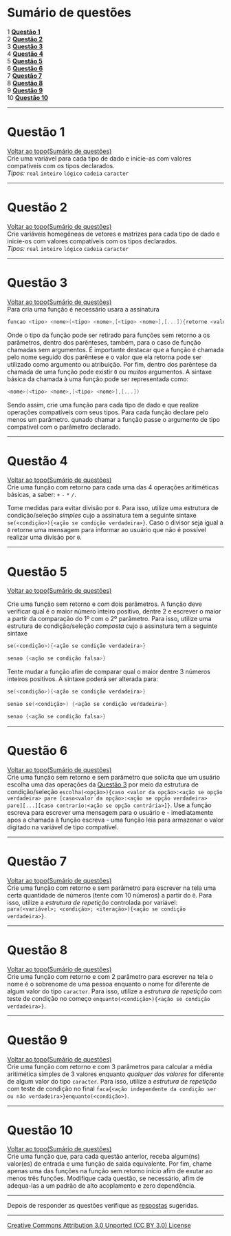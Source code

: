 # Sumário de questões

1 **[Questão 1](#questão-1)**  
2 **[Questão 2](#questão-2)**  
3 **[Questão 3](#questão-3)**  
4 **[Questão 4](#questão-4)**  
5 **[Questão 5](#questão-5)**  
6 **[Questão 6](#questão-6)**  
7 **[Questão 7](#questão-7)**  
8 **[Questão 8](#questão-8)**  
9 **[Questão 9](#questão-9)**  
10 **[Questão 10](#questão-10)**  

---

# Questão 1
[Voltar ao topo(Sumário de questões)](#sumário-de-questões)  
Crie uma variável para cada tipo de dado e inicie-as com valores compatíveis com os tipos declarados.  
_Tipos:_ ```real``` ```inteiro``` ```lógico``` ```cadeia``` ```caracter```  

---

# Questão 2
[Voltar ao topo(Sumário de questões)](#sumário-de-questões)  
Crie variáveis homegêneas de vetores e matrizes para cada tipo de dado e inicie-os com valores compatíveis com os tipos declarados.  
_Tipos:_ ```real``` ```inteiro``` ```lógico``` ```cadeia``` ```caracter```  

---

# Questão 3
[Voltar ao topo(Sumário de questões)](#sumário-de-questões)  
Para  cria uma função é necessário usara a assinatura
```c
funcao <tipo> <nome>(<tipo> <nome>,[<tipo> <nome>],[...]){retorne <valor compatível com tipo da função>}
```
Onde o tipo da função pode ser retirado para funções sem retorno a os parâmetros, dentro dos parênteses, também, para o caso de função chamadas sem argumentos. É importante destacar que a função é chamada pelo nome seguido dos parêntese e o valor que ela retorna pode ser utilizado como argumento ou atribuição. Por fim, dentro dos parêntese da chamada de uma função pode existir ```0``` ou _muitos_ argumentos. A sintaxe básica da chamada à uma função pode ser representada como:
```c
<nome>(<tipo> <nome>,[<tipo> <nome>],[...])
```

Sendo assim, crie uma função para cada tipo de dado e que realize operações compatíveis com seus tipos. Para cada função declare pelo menos um parâmetro. qunado chamar a função passe o argumento de tipo compatível com o parâmetro declarado.

---

# Questão 4
[Voltar ao topo(Sumário de questões)](#sumário-de-questões)  
Crie uma função com retorno para cada uma das 4 operações aritiméticas básicas, a saber: ```+``` ```-``` ```*``` ```/```.

Tome medidas para evitar divisão por ```0```. Para isso, utilize uma estrutura de condição/seleção _simples_ cujo a assinatura tem a seguinte sintaxe ```se(<condição>){<ação se condição verdadeira>}```. Caso o divisor seja igual a ```0``` retorne uma mensagem para informar ao usuário que não é possível realizar uma divisão por ```0```.     

---

# Questão 5
[Voltar ao topo(Sumário de questões)](#sumário-de-questões)  

Crie uma função sem retorno e com dois parâmetros. A função deve verificar qual é o maior número inteiro positivo, dentre 2 e escrever o maior a partir da comparação do 1º com o 2º parâmetro. Para isso, utilize uma estrutura de condição/seleção _composta_ cujo a assinatura tem a seguinte sintaxe

```c
se(<condição>){<ação se condição verdadeira>}
```
```c
senao {<ação se condição falsa>}
```

Tente mudar a função afim de comparar qual o maior dentre 3 números inteiros positivos. A sintaxe poderá ser alterada para:

```c
se(<condição>){<ação se condição verdadeira>}
```
```c
senao se(<condição>) {<ação se condição verdadeira>}
```
```c
senao {<ação se condição falsa>}
```

---

# Questão 6
[Voltar ao topo(Sumário de questões)](#sumário-de-questões)  
Crie uma função sem retorno e sem parâmetro que solicita que um usuário escolha uma das operações da [Questão 3](#questão-3) por meio da estrutura de condição/seleção ```escolha(<opção>){caso <valor da opção>:<ação se opção verdadeira> pare [caso<valor da opção>:<ação se opção verdadeira> pare][...][caso contrario:<ação se opção contrária>]}```. Use a função escreva para escrever uma mensagem para o usuário e - imediatamente apos a chamada à função escreva - uma função leia para armazenar o valor digitado na variável de tipo compatível.

---

# Questão 7
[Voltar ao topo(Sumário de questões)](#sumário-de-questões)  
Crie uma função com retorno e sem parâmetro para escrever na tela uma certa quantidade de números (tente com 10 números) a partir do ```0```. Para isso, utilize a _estrutura de repetição_ controlada por variável: ```para(<variável>; <condição>; <iteração>){<ação se condição verdadeira>}```.

---

# Questão 8
[Voltar ao topo(Sumário de questões)](#sumário-de-questões)  
Crie uma função com retorno e com 2 parâmetro para escrever na tela o nome é o sobrenome de uma pessoa enquanto o nome for diferente de algum valor do tipo ```caracter```. Para isso, utilize a _estrutura de repetição_ com teste de condição no começo ```enquanto(<condição>){<ação se condição verdadeira>}```.

---

# Questão 9
[Voltar ao topo(Sumário de questões)](#sumário-de-questões)  
Crie uma função com retorno e com 3 parâmetros para calcular a média aritimética simples de 3 valores enquanto _qualquer dos valores_ for diferente de algum valor do tipo ```caracter```. Para isso, utilize a _estrutura de repetição_ com teste de condição no final ```faca{<ação independente da condição ser ou não verdadeira>}enquanto(<condição>)```.

---

# Questão 10
[Voltar ao topo(Sumário de questões)](#sumário-de-questões)  
Crie uma função que, para cada questão anterior, receba algum(ns) valor(es) de entrada e uma função de saida equivalente. Por fim, chame apenas uma das funções na função sem retorno início afim de exutar ao menos três funções. Modifique cada questão, se necessário, afim de adequa-las a um padrão de alto acoplamento e zero dependência.

---

Depois de responder as questões verifique as [respostas](https://github.com/tmenegaz/portugol/tree/master/respostas) sugeridas.

---

[Creative Commons Attribution 3.0 Unported (CC BY 3.0) License](http://creativecommons.org/licenses/by/3.0/)
